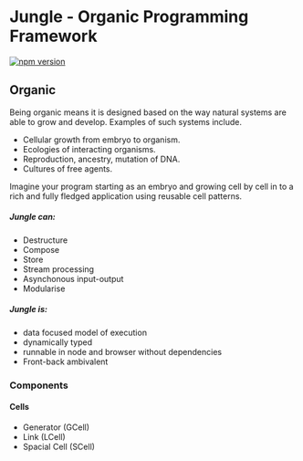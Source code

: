 
# Jungle - Organic Programming Framework

[![npm version](https://badge.fury.io/js/junglejs.svg)](https://badge.fury.io/js/junglejs) 

## Organic
Being organic means it is designed based on the way natural systems are able to grow and develop.
Examples of such systems include.
- Cellular growth from embryo to organism.
- Ecologies of interacting organisms.
- Reproduction, ancestry, mutation of DNA.
- Cultures of free agents.

Imagine your program starting as an embryo and growing cell by cell in to a rich and fully fledged application using reusable cell patterns.

##### Jungle can:
- Destructure
- Compose
- Store
- Stream processing
- Asynchonous input-output
- Modularise

##### Jungle is:
- data focused model of execution
- dynamically typed
- runnable in node and browser without dependencies
- Front-back ambivalent

### Components
#### Cells
- Generator (GCell)
- Link (LCell)
- Spacial Cell (SCell)
